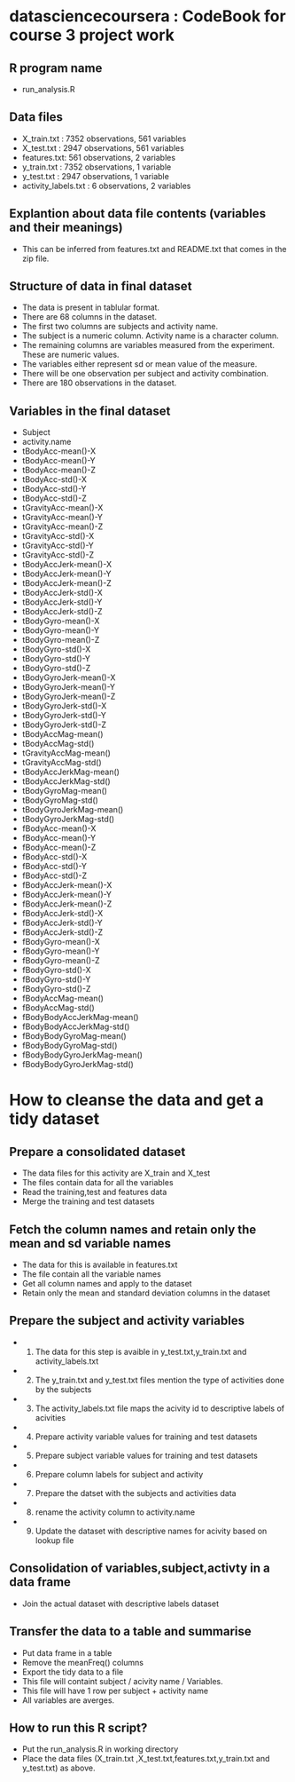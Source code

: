 # datasciencecoursera : CodeBook for course 3 project work

## R program name

- run_analysis.R

## Data files 

- X_train.txt : 7352 observations, 561 variables
- X_test.txt  : 2947 observations, 561 variables
- features.txt:  561 observations, 2 variables
- y_train.txt : 7352 observations, 1 variable
- y_test.txt  : 2947 observations, 1 variable
- activity_labels.txt : 6 observations, 2 variables

## Explantion about data file contents (variables and their meanings)

- This can be inferred from features.txt and README.txt that comes in the zip file.

## Structure of data in final dataset

- The data is present in tablular format.
- There are 68 columns in the dataset.
- The first two columns are subjects and activity name.
- The subject is a numeric column. Activity name is a character column.
- The remaining columns are variables measured from the experiment. These are numeric values.
- The variables either represent sd or mean value of the measure.
- There will be one observation per subject and activity combination.
- There are 180 observations in the dataset.

## Variables in the final dataset

- Subject
- activity.name
- tBodyAcc-mean()-X
- tBodyAcc-mean()-Y
- tBodyAcc-mean()-Z
- tBodyAcc-std()-X
- tBodyAcc-std()-Y
- tBodyAcc-std()-Z
- tGravityAcc-mean()-X
- tGravityAcc-mean()-Y
- tGravityAcc-mean()-Z
- tGravityAcc-std()-X
- tGravityAcc-std()-Y
- tGravityAcc-std()-Z
- tBodyAccJerk-mean()-X
- tBodyAccJerk-mean()-Y
- tBodyAccJerk-mean()-Z
- tBodyAccJerk-std()-X
- tBodyAccJerk-std()-Y
- tBodyAccJerk-std()-Z
- tBodyGyro-mean()-X
- tBodyGyro-mean()-Y
- tBodyGyro-mean()-Z
- tBodyGyro-std()-X
- tBodyGyro-std()-Y
- tBodyGyro-std()-Z
- tBodyGyroJerk-mean()-X
- tBodyGyroJerk-mean()-Y
- tBodyGyroJerk-mean()-Z
- tBodyGyroJerk-std()-X
- tBodyGyroJerk-std()-Y
- tBodyGyroJerk-std()-Z
- tBodyAccMag-mean()
- tBodyAccMag-std()
- tGravityAccMag-mean()
- tGravityAccMag-std()
- tBodyAccJerkMag-mean()
- tBodyAccJerkMag-std()
- tBodyGyroMag-mean()
- tBodyGyroMag-std()
- tBodyGyroJerkMag-mean()
- tBodyGyroJerkMag-std()
- fBodyAcc-mean()-X
- fBodyAcc-mean()-Y
- fBodyAcc-mean()-Z
- fBodyAcc-std()-X
- fBodyAcc-std()-Y
- fBodyAcc-std()-Z
- fBodyAccJerk-mean()-X
- fBodyAccJerk-mean()-Y
- fBodyAccJerk-mean()-Z
- fBodyAccJerk-std()-X
- fBodyAccJerk-std()-Y
- fBodyAccJerk-std()-Z
- fBodyGyro-mean()-X
- fBodyGyro-mean()-Y
- fBodyGyro-mean()-Z
- fBodyGyro-std()-X
- fBodyGyro-std()-Y
- fBodyGyro-std()-Z
- fBodyAccMag-mean()
- fBodyAccMag-std()
- fBodyBodyAccJerkMag-mean()
- fBodyBodyAccJerkMag-std()
- fBodyBodyGyroMag-mean()
- fBodyBodyGyroMag-std()
- fBodyBodyGyroJerkMag-mean()
- fBodyBodyGyroJerkMag-std()

# How to cleanse the data and get a tidy dataset

## Prepare a consolidated dataset

- The data files for this activity are X_train and X_test
- The files contain data for all the variables
- Read the training,test and features data
- Merge the training and test datasets


## Fetch the column names and retain only the mean and sd variable names

- The data for this is available in features.txt
- The file contain all the variable names
- Get all column names and apply to the dataset
- Retain only the mean and standard deviation columns in the dataset


## Prepare the subject and activity variables

- 1. The data for this step is avaible in y_test.txt,y_train.txt and activity_labels.txt
- 2. The y_train.txt and y_test.txt files mention the type of activities done by the subjects
- 3. The activity_labels.txt file maps the acivity id to descriptive labels of acivities
- 4. Prepare activity variable values for training and test datasets
- 5. Prepare subject variable values for training and test datasets
- 6. Prepare column labels for subject and activity
- 7. Prepare the datset with the subjects and activities data
- 8. rename the activity column to activity.name
- 9. Update the dataset with descriptive names for acivity based on lookup file

 
## Consolidation of variables,subject,activty in a data frame

- Join the actual dataset with descriptive labels dataset

## Transfer the data to a table and summarise
 
- Put data frame in a table
- Remove the meanFreq() columns
- Export the tidy data to a file
- This file will containt subject / acivity name / Variables. 
- This file will have 1 row per subject + activity name
- All variables are averges.

## How to run this R script?

- Put the run_analysis.R in working directory
- Place the data files (X_train.txt ,X_test.txt,features.txt,y_train.txt and y_test.txt) as above. 

